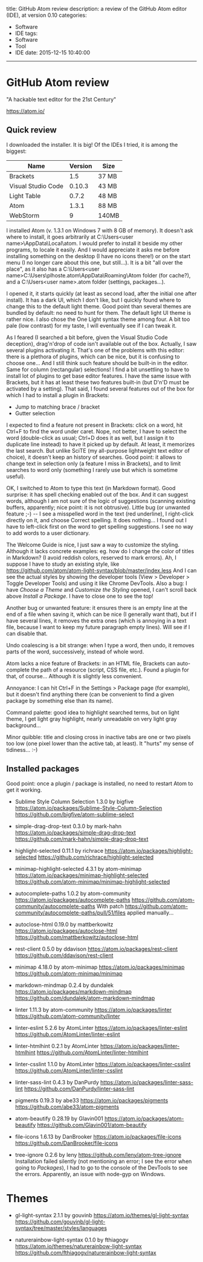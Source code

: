title: GitHub Atom review
description: a review of the GitHub Atom editor (IDE), at version 0.10
categories:
- Software
- IDE
tags:
- Software
- Tool
- IDE
date: 2015-12-15 10:40:00
---

# GitHub Atom review

"A hackable text editor for the 21st Century"

https://atom.io/

## Quick review

I downloaded the installer. It is big! Of the IDEs I tried, it is among the biggest:

| Name	|	Version	|	Size |
| ----- | --------- | ------ |
| Brackets	|	1.5	|	37 MB |
| Visual Studio Code	|	0.10.3	|	43 MB |
| Light Table	|	0.7.2	|	48 MB |
| Atom	|	1.3.1	|	88 MB |
| WebStorm	|	9	|	140MB |

I installed Atom (v. 1.3.1 on Windows 7 with 8 GB of memory).
It doesn't ask where to install, it goes arbitrarily at C:\Users\<user name>\AppData\Local\atom. I would prefer to install it beside my other programs, to locale it easily. And I would appreciate it asks me before installing something on the desktop (I have no icons there!) or on the start menu (I no longer care about this one, but still...).
It is a bit "all over the place", as it also has a C:\Users\<user name>C:\Users\plhoste\.atom\AppData\Roaming\Atom folder (for cache?), and a C:\Users\<user name>\.atom folder (settings, packages...).

I opened it, it starts quickly (at least as second load, after the initial one after install).
It has a dark UI, which I don't like, but I quickly found where to change this to the default light theme. Good point than several themes are bundled by default: no need to hunt for them. The default light UI theme is rather nice. I also chose the One Light syntax theme among four. A bit too pale (low contrast) for my taste, I will eventually see if I can tweak it.

As I feared (I searched a bit before, given the Visual Studio Code deception), drag'n'drop of code isn't available out of the box. Actually, I saw several plugins activating it. That's one of the problems with this editor: there is a plethora of plugins, which can be nice, but it is confusing to choose one... And I still think such feature should be built-in in the editor.
Same for column (rectangular) selections!
I find a bit unsettling to have to install lot of plugins to get base editor features. I have the same issue with Brackets, but it has at least these two features built-in (but D'n'D must be activated by a setting).
That said, I found several features out of the box for which I had to install a plugin in Brackets:
- Jump to matching brace / bracket
- Gutter selection


I expected to find a feature not present in Brackets: click on a word, hit Ctrl+F to find the word under caret. Nope, not better, I have to select the word (double-click as usual; Ctrl+D does it as well, but I assign it to duplicate line instead) to have it picked up by default. At least, it memorizes the last search. But unlike SciTE (my all-purpose lightweight text editor of choice), it doesn't keep an history of searches.
Good point: it allows to change text in selection only (a feature I miss in Brackets), and to limit searches to word only (something I rarely use but which is sometime useful).

OK, I switched to Atom to type this text (in Markdown format). Good surprise: it has spell checking enabled out of the box. And it can suggest words, although I am not sure of the logic of suggestions (scanning existing buffers, apparently; nice point: it is not obtrusive). Little bug (or unwanted feature ;-) -- I see a misspelled word in the text (red underline), I right-click directly on it, and choose Correct spelling. It does nothing... I found out I have to left-click first on the word to get spelling suggestions.
I see no way to add words to a user dictionary.

The Welcome Guide is nice, I just saw a way to customize the styling. Although it lacks concrete examples: eg. how do I change the color of titles in Markdown? (I avoid reddish colors, reserved to mark errors). Ah, I suppose I have to study an existing style, like https://github.com/atom/atom-light-syntax/blob/master/index.less
And I can see the actual styles by showing the developer tools (View > Developer > Toggle Developer Tools) and using it like Chrome DevTools.
Also a bug: I have _Choose a Theme_ and _Customize the Styling_ opened, I can't scroll back above _Install a Package_. I have to close one to see the top!

Another bug or unwanted feature: it ensures there is an empty line at the end of a file when saving it, which can be nice (I generally want that), but if I have several lines, it removes the extra ones (which is annoying in a text file, because I want to keep my future paragraph empty lines). Will see if I can disable that.

Undo coalescing is a bit strange: when I type a word, then undo, it removes parts of the word, successively, instead of whole word.

Atom lacks a nice feature of Brackets: in an HTML file, Brackets can auto-complete the path of a resource (script, CSS file, etc.). Found a plugin for that, of course... Although it is slightly less convenient.

Annoyance: I can hit Ctrl+F in the Settings > Package page (for example), but it doesn't find anything there (can be convenient to find a given package by something else than its name).

Command palette: good idea to highlight searched terms, but on light theme, I get light gray highlight, nearly unreadable on very light gray background...

Minor quibble: title and closing cross in inactive tabs are one or two pixels too low (one pixel lower than the active tab, at least). It "hurts" my sense of tidiness... :-)

## Installed packages

Good point: once a plugin / package is installed, no need to restart Atom to get it working.

- Sublime Style Column Selection
1.3.0 by bigfive
https://atom.io/packages/Sublime-Style-Column-Selection
https://github.com/bigfive/atom-sublime-select

- simple-drag-drop-text
0.3.0 by mark-hahn
https://atom.io/packages/simple-drag-drop-text
https://github.com/mark-hahn/simple-drag-drop-text

- highlight-selected
0.11.1 by richrace
https://atom.io/packages/highlight-selected
https://github.com/richrace/highlight-selected

- minimap-highlight-selected
4.3.1 by atom-minimap
https://atom.io/packages/minimap-highlight-selected
https://github.com/atom-minimap/minimap-highlight-selected

- autocomplete-paths
1.0.2 by atom-community
https://atom.io/packages/autocomplete-paths
https://github.com/atom-community/autocomplete-paths
With patch https://github.com/atom-community/autocomplete-paths/pull/51/files applied manually...

- autoclose-html
0.19.0 by mattberkowitz
https://atom.io/packages/autoclose-html
https://github.com/mattberkowitz/autoclose-html

- rest-client
0.5.0 by ddavison
https://atom.io/packages/rest-client
https://github.com/ddavison/rest-client

- minimap
4.18.0 by atom-minimap
https://atom.io/packages/minimap
https://github.com/atom-minimap/minimap

- markdown-mindmap
0.2.4 by dundalek
https://atom.io/packages/markdown-mindmap
https://github.com/dundalek/atom-markdown-mindmap

- linter
1.11.3 by atom-community
https://atom.io/packages/linter
https://github.com/atom-community/linter

- linter-eslint
5.2.6  by AtomLinter
https://atom.io/packages/linter-eslint
https://github.com/AtomLinter/linter-eslint

- linter-htmlhint
0.2.1 by AtomLinter
https://atom.io/packages/linter-htmlhint
https://github.com/AtomLinter/linter-htmlhint

- linter-csslint
1.1.0 by AtomLinter
https://atom.io/packages/linter-csslint
https://github.com/AtomLinter/linter-csslint

- linter-sass-lint
0.4.3 by DanPurdy
https://atom.io/packages/linter-sass-lint
https://github.com/DanPurdy/linter-sass-lint

- pigments
0.19.3 by abe33
https://atom.io/packages/pigments
https://github.com/abe33/atom-pigments

- atom-beautify
0.28.19 by Glavin001
https://atom.io/packages/atom-beautify
https://github.com/Glavin001/atom-beautify

- file-icons
1.6.13 by DanBrooker
https://atom.io/packages/file-icons
https://github.com/DanBrooker/file-icons

- tree-ignore
0.2.6 by leny
https://github.com/leny/atom-tree-ignore
Installation failed silently (not mentioning an error; I see the error when going to _Packages_), I had to go to the console of the DevTools to see the errors. Apparently, an issue with node-gyp on Windows.

# Themes

- gl-light-syntax
2.1.1 by gouvinb
https://atom.io/themes/gl-light-syntax
https://github.com/gouvinb/gl-light-syntax/tree/master/styles/languages

- naturerainbow-light-syntax
0.1.0 by fthiagogv
https://atom.io/themes/naturerainbow-light-syntax
https://github.com/fthiagogv/naturerainbow-light-syntax
